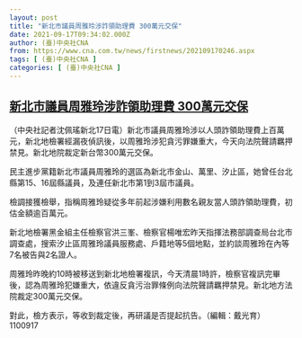 ```yaml
---
layout: post
title: "新北市議員周雅玲涉詐領助理費 300萬元交保"
date: 2021-09-17T09:34:02.000Z
author: (臺)中央社CNA
from: https://www.cna.com.tw/news/firstnews/202109170246.aspx
tags: [ (臺)中央社CNA ]
categories: [ (臺)中央社CNA ]
---
```

<!--1631871242000-->
[新北市議員周雅玲涉詐領助理費 300萬元交保](https://www.cna.com.tw/news/firstnews/202109170246.aspx)
------

<div>
<div></div><div class="paragraph"><p>（中央社記者沈佩瑤新北17日電）新北市議員周雅玲涉以人頭詐領助理費上百萬元，新北地檢署經漏夜偵訊後，以周雅玲涉犯貪污罪嫌重大，今天向法院聲請羈押禁見。新北地院裁定新台幣300萬元交保。</p><p>民主進步黨籍新北市議員周雅玲的選區為新北市金山、萬里、汐止區，她曾任台北縣第15、16屆縣議員，及連任新北市第1到3屆市議員。</p><p>檢調接獲檢舉，指稱周雅玲疑從多年前起涉嫌利用數名親友當人頭詐領助理費，初估金額逾百萬元。</p><p>新北地檢署黑金組主任檢察官洪三峯、檢察官楊唯宏昨天指揮法務部調查局台北市調查處，搜索汐止區周雅玲議員服務處、戶籍地等5個地點，並約談周雅玲在內等7名被告與2名證人。</p><p>周雅玲昨晚約10時被移送到新北地檢署複訊，今天清晨1時許，檢察官複訊完畢後，認為周雅玲犯嫌重大，依違反貪污治罪條例向法院聲請羈押禁見。新北地方法院裁定300萬元交保。</p><p>對此，檢方表示，等收到裁定後，再研議是否提起抗告。（編輯：戴光育）1100917</p></div>
</div>
